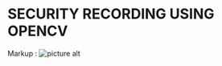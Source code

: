 #  SECURITY RECORDING USING OPENCV
Markup : ![picture alt]("https://github.com/AKANKSHA07TRIVEDI/security-recording-usin-openCV/blob/master/SCREEN1.png?raw=true")

